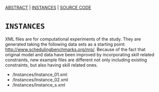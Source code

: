 [ABSTRACT](/README.md) | [INSTANCES](/Instances/Readme.md)  | [SOURCE CODE](/SourceCode/ReadMe.md)

`INSTANCES`
====================

XML files are for computational experiments of the study. They are generated taking the following data sets as a starting point: http://www.schedulingbenchmarks.org/nrp/. Because of the fact that original model and data have been improved by incorporating skill related constraints, new example files are different not only including existing constraints, but also having skill related ones.


- /Instances/Instance_01.xml
- /Instances/Instance_02.xml
- /Instances/Instance_s.xml
